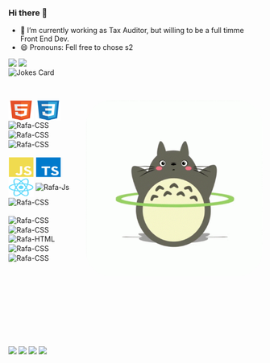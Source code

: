 ### Hi there 👋


- 🔭 I’m currently working as Tax Auditor, but willing to be a full timme Front End Dev.
- 😄 Pronouns: Fell free to chose s2

<div>
<img height="180em" src="https://github-readme-stats.vercel.app/api?username=DyeghoCunha&show_icons=true&theme=gotham">
<img height="180em" src="https://github-readme-stats.vercel.app/api/top-langs/?username=DyeghoCunha&layout=compact&theme=gotham">
</div>

<img src="https://readme-jokes.vercel.app/api" alt="Jokes Card" />

## 
<div style="display: inline_block"><br>
   <img align="right"  height="350" style="border-radius:50px" src="https://github.com/DyeghoCunha/GlassMorphism---Card/blob/ea762f190fb894d5ca2ec186cddc32d496324cda/totoro.gif">
  <img align="center" alt="Rafa-HTML" height="40" width="50" src="https://raw.githubusercontent.com/devicons/devicon/master/icons/html5/html5-original.svg">
  <img align="center" alt="Rafa-CSS"  height="40" width="50" src="https://raw.githubusercontent.com/devicons/devicon/master/icons/css3/css3-original.svg">
  <img align="center" alt="Rafa-CSS"  height="40" width="50" src="https://cdn.jsdelivr.net/gh/devicons/devicon/icons/sass/sass-original.svg">
  <img align="center" alt="Rafa-CSS"  height="40" width="50" src="https://cdn.jsdelivr.net/gh/devicons/devicon/icons/tailwindcss/tailwindcss-plain.svg">
  <img align="center" alt="Rafa-CSS"  height="40" width="50" src="https://cdn.jsdelivr.net/gh/devicons/devicon/icons/canva/canva-original.svg">
  <br>
  <br>
  
  <img align="center" alt="Rafa-Js"  height="40" width="50" src="https://raw.githubusercontent.com/devicons/devicon/master/icons/javascript/javascript-plain.svg">
  <img align="center" alt="Rafa-Ts"  height="40" width="50" src="https://raw.githubusercontent.com/devicons/devicon/master/icons/typescript/typescript-plain.svg">
  <img align="center" alt="Rafa-React"  height="40" width="50" src="https://raw.githubusercontent.com/devicons/devicon/master/icons/react/react-original.svg">
  <img align="center" alt="Rafa-Js"  height="40" width="50" src="https://cdn.jsdelivr.net/gh/devicons/devicon/icons/vscode/vscode-original.svg">
  <img align="center" alt="Rafa-CSS"  height="40" width="50" src="https://cdn.jsdelivr.net/gh/devicons/devicon/icons/nodejs/nodejs-original.svg">
  <br>
  <br>
 

  <img align="center" alt="Rafa-CSS"  height="40" width="50" src="https://cdn.jsdelivr.net/gh/devicons/devicon/icons/googlecloud/googlecloud-original.svg">
  <img align="center" alt="Rafa-CSS"  height="40" width="50" src="https://cdn.jsdelivr.net/gh/devicons/devicon/icons/mysql/mysql-original.svg">
  <img align="center" alt="Rafa-HTML"  height="40" width="50" src="https://cdn.jsdelivr.net/gh/devicons/devicon/icons/docker/docker-original-wordmark.svg">
  <img align="center" alt="Rafa-CSS"  height="40" width="50" src="https://cdn.jsdelivr.net/gh/devicons/devicon/icons/androidstudio/androidstudio-original.svg">
  <img align="center" alt="Rafa-CSS"  height="40" width="50" src="https://cdn.jsdelivr.net/gh/devicons/devicon/icons/android/android-plain.svg">   
  <br>
  <br>



</div>
 <br>
  <br> 
  <br>
  <br> 
  <br>
  <br> 
  <br>
  <br>
 
<div> 

  <a href="https://instagram.com/dyeghocunha" target="_blank"><img src="https://img.shields.io/badge/-Instagram-%23E4405F?style=for-the-badge&logo=instagram&logoColor=white" target="_blank"></a>
 <a href="https://discord.gg/qEN3VdeT" target="_blank"><img src="https://img.shields.io/badge/Discord-7289DA?style=for-the-badge&logo=discord&logoColor=white" target="_blank"></a> 
  <a href = "mailto:dyeghocunha@gmail.com"><img src="https://img.shields.io/badge/-Gmail-%23333?style=for-the-badge&logo=gmail&logoColor=white" target="_blank"></a>
  <a href="https://www.linkedin.com/in/dyegho-cunha-aa4933b5/" target="_blank"><img src="https://img.shields.io/badge/-LinkedIn-%230077B5?style=for-the-badge&logo=linkedin&logoColor=white" target="_blank"></a> 
  
</div>


